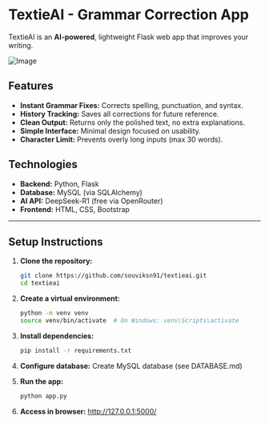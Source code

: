 # TextieAI - Grammar Correction App
TextieAI is an **AI-powered**, lightweight Flask web app that improves your writing. 

![Image](https://github.com/user-attachments/assets/1f28d7cd-4fec-40c9-aa0b-d429f3330a4b)

## Features
- **Instant Grammar Fixes:** Corrects spelling, punctuation, and syntax.
- **History Tracking:** Saves all corrections for future reference.
- **Clean Output:** Returns only the polished text, no extra explanations.
- **Simple Interface:** Minimal design focused on usability.
- **Character Limit:** Prevents overly long inputs (max 30 words).


## Technologies
- **Backend:** Python, Flask
- **Database:** MySQL (via SQLAlchemy)
- **AI API:** DeepSeek-R1 (free via OpenRouter)
- **Frontend:** HTML, CSS, Bootstrap

<hr>

## Setup Instructions
1. **Clone the repository:**
   ```bash
   git clone https://github.com/souviksn91/textieai.git
   cd textieai
   ```

2. **Create a virtual environment:**
   ```bash
   python -m venv venv
   source venv/bin/activate  # On Windows: venv\Scripts\activate
   ```

3. **Install dependencies:**
   ```bash
   pip install -r requirements.txt
   ```

4. **Configure database:**
    Create MySQL database (see DATABASE.md)

5. **Run the app:**
   ```bash
   python app.py
   ```
6. **Access in browser:**
   http://127.0.0.1:5000/


